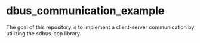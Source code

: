 # dbus_communication_example
The goal of this repository is to implement a client-server communication by utilizing the sdbus-cpp library.
